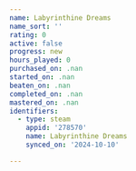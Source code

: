```yaml
---
name: Labyrinthine Dreams
name_sort: ''
rating: 0
active: false
progress: new
hours_played: 0
purchased_on: .nan
started_on: .nan
beaten_on: .nan
completed_on: .nan
mastered_on: .nan
identifiers:
  - type: steam
    appid: '278570'
    name: Labyrinthine Dreams
    synced_on: '2024-10-10'

---
```

